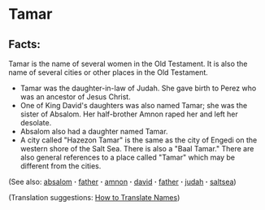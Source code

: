 # Tamar #

## Facts: ##

Tamar is the name of several women in the Old Testament. It is also the name of several cities or other places in the Old Testament.
* Tamar was the daughter-in-law of Judah. She gave birth to Perez who was an ancestor of Jesus Christ.
* One of King David's daughters was also named Tamar; she was the sister of Absalom. Her half-brother Amnon raped her and left her desolate.
* Absalom also had a daughter named Tamar.
* A city called "Hazezon Tamar" is the same as the city of Engedi on the western shore of the Salt Sea. There is also a "Baal Tamar." There are also general references to a place called "Tamar" which may be different from the cities.

(See also: [absalom](../other/absalom.md) **·** [father](../other/father.md) **·** [amnon](../other/amnon.md) **·** [david](../other/david.md) **·** [father](../other/father.md) **·** [judah](../other/judah.md) **·** [saltsea](../other/saltsea.md))

(Translation suggestions: [How to Translate Names](https://git.door43.org/Door43/en-ta-translate-vol1/src/master/content/translate_names.md))

